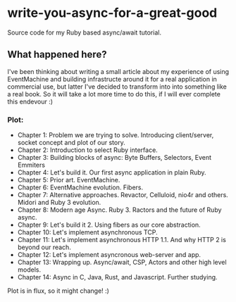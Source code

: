 # write-you-async-for-a-great-good
Source code for my Ruby based async/await tutorial.

## What happened here?
I've been thinking about writing a small article about my experience of using EventMachine and building infrastructe around it for a real application in commercial use, but latter I've decided to transform into into something like a real book. So it will take a lot more time to do this, if I will ever complete this endevour :) 

### Plot:

- Chapter 1: Problem we are trying to solve. Introducing client/server, socket concept and plot of our story.
- Chapter 2: Introduction to select Ruby interface.
- Chapter 3: Building blocks of async: Byte Buffers, Selectors, Event Emmiters
- Chapter 4: Let's build it. Our first async application in plain Ruby.
- Chapter 5: Prior art. EventMachine.
- Chapter 6: EventMachine evolution. Fibers.
- Chapter 7: Alternative approaches. Revactor, Celluloid, nio4r and others. Midori and Ruby 3 evolution.
- Chapter 8: Modern age Async. Ruby 3. Ractors and the future of Ruby async.
- Chapter 9: Let's build it 2. Using fibers as our core abstraction.
- Chapter 10: Let's implement asynchronous TCP.
- Chapter 11: Let's implement asynchronous HTTP 1.1. And why HTTP 2 is beyond our reach.
- Chapter 12: Let's implement asyncronous web-server and app.
- Chapter 13: Wrapping up. Async/await, CSP, Actors and other high level models.
- Chapter 14: Async in C, Java, Rust, and Javascript. Further studying.

Plot is in flux, so it might change! :)
